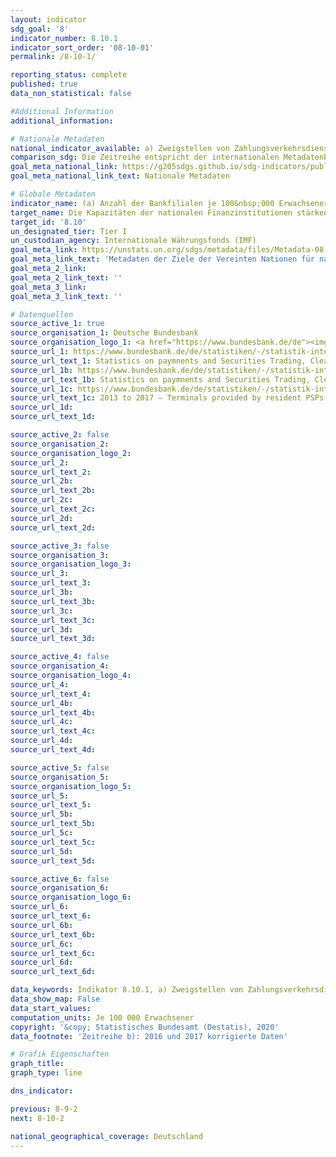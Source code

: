 ```yaml
---
layout: indicator
sdg_goal: '8'
indicator_number: 8.10.1
indicator_sort_order: '08-10-01'
permalink: /8-10-1/

reporting_status: complete
published: true
data_non_statistical: false

#Additional Information
additional_information: 

# Nationale Metadaten
national_indicator_available: a) Zweigstellen von Zahlungsverkehrsdienstleistern <br> b) Bankautomaten von inländischen Zahlungsdienstleistern
comparison_sdg: Die Zeitreihe entspricht der internationalen Metadatenbeschreibung
goal_meta_national_link: https://g205sdgs.github.io/sdg-indicators/public/MetaDe/8.10.1.pdf
goal_meta_national_link_text: Nationale Metadaten

# Globale Metadaten
indicator_name: (a) Anzahl der Bankfilialen je 100&nbsp;000 Erwachsener und (b) Anzahl der Geldautomaten je 100&nbsp;000 Erwachsener
target_name: Die Kapazitäten der nationalen Finanzinstitutionen stärken, um den Zugang zu Bank-, Versicherungs- und Finanzdienstleistungen für alle zu begünstigen und zu erweitern
target_id: '8.10'
un_designated_tier: Tier I
un_custodian_agency: Internationale Währungsfonds (IMF)
goal_meta_link: https://unstats.un.org/sdgs/metadata/files/Metadata-08-10-01.pdf
goal_meta_link_text: 'Metadaten der Ziele der Vereinten Nationen für nachhaltige Entwicklung'
goal_meta_2_link: 
goal_meta_2_link_text: ''
goal_meta_3_link: 
goal_meta_3_link_text: ''

# Datenquellen
source_active_1: true
source_organisation_1: Deutsche Bundesbank
source_organisation_logo_1: <a href="https://www.bundesbank.de/de"><img src="https://g205sdgs.github.io/sdg-indicators/public/logos/bundesbank.png" alt="Logo bundesbank" /></a>
source_url_1: https://www.bundesbank.de/de/statistiken/-/statistik-internetseiten-ueberarbeitet-796770
source_url_text_1: Statistics on paymnents and Securities Trading, Clearing and Settlement in Germany 2007 to 2013 – Institutions offering payment services to non-MFIs, table 4
source_url_1b: https://www.bundesbank.de/de/statistiken/-/statistik-internetseiten-ueberarbeitet-796770
source_url_text_1b: Statistics on paymnents and Securities Trading, Clearing and Settlement in Germany 2007 to 2013 – Terminals provided by resident PSPs - ATMs, table 5
source_url_1c: https://www.bundesbank.de/de/statistiken/-/statistik-internetseiten-ueberarbeitet-796770
source_url_text_1c: 2013 to 2017 – Terminals provided by resident PSPs - ATMs, table 5
source_url_1d: 
source_url_text_1d: 

source_active_2: false
source_organisation_2: 
source_organisation_logo_2: 
source_url_2: 
source_url_text_2: 
source_url_2b: 
source_url_text_2b: 
source_url_2c: 
source_url_text_2c: 
source_url_2d: 
source_url_text_2d: 

source_active_3: false
source_organisation_3: 
source_organisation_logo_3: 
source_url_3: 
source_url_text_3: 
source_url_3b: 
source_url_text_3b: 
source_url_3c: 
source_url_text_3c: 
source_url_3d: 
source_url_text_3d: 

source_active_4: false
source_organisation_4: 
source_organisation_logo_4: 
source_url_4: 
source_url_text_4: 
source_url_4b: 
source_url_text_4b: 
source_url_4c: 
source_url_text_4c: 
source_url_4d: 
source_url_text_4d: 

source_active_5: false
source_organisation_5: 
source_organisation_logo_5: 
source_url_5: 
source_url_text_5: 
source_url_5b: 
source_url_text_5b: 
source_url_5c: 
source_url_text_5c: 
source_url_5d: 
source_url_text_5d: 

source_active_6: false
source_organisation_6: 
source_organisation_logo_6: 
source_url_6: 
source_url_text_6: 
source_url_6b: 
source_url_text_6b: 
source_url_6c: 
source_url_text_6c: 
source_url_6d: 
source_url_text_6d: 

data_keywords: Indikator 8.10.1, a) Zweigstellen von Zahlungsverkehrsdienstleistern, b) Bankautomaten von inländischen Zahlungsdienstleistern, Internationale Währungsfonds (IMF)
data_show_map: False
data_start_values: 
computation_units: Je 100 000 Erwachsener
copyright: '&copy; Statistisches Bundesamt (Destatis), 2020'
data_footnote: 'Zeitreihe b): 2016 und 2017 korrigierte Daten'

# Grafik Eigenschaften
graph_title: 
graph_type: line

dns_indicator: 

previous: 8-9-2
next: 8-10-2

national_geographical_coverage: Deutschland
---
```


